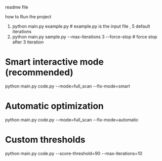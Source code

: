 readme file

how to Run the project
1. python main.py example.py # example.py is the input file , 5 default iterations
2. python main.py sample.py --max-iterations 3 --force-stop # force stop after 3 iteration

# Smart interactive mode (recommended)
python main.py code.py --mode=full_scan --fix-mode=smart

# Automatic optimization
python main.py code.py --mode=full_scan --fix-mode=automatic

# Custom thresholds
python main.py code.py --score-threshold=90 --max-iterations=10